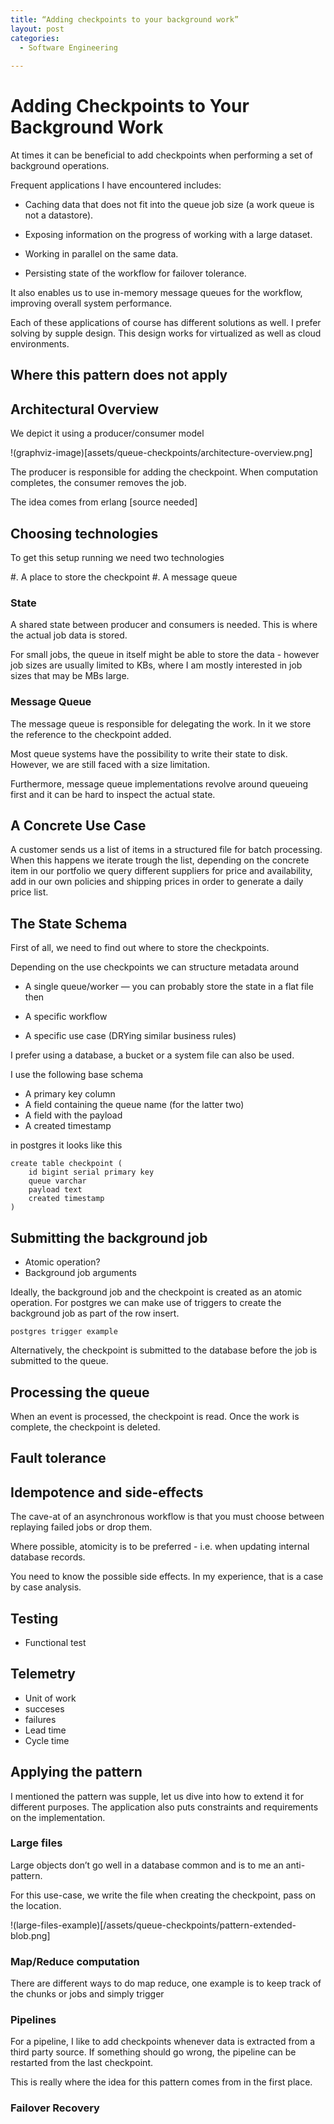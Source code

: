```yaml
---
title: “Adding checkpoints to your background work”
layout: post
categories:
  - Software Engineering
  
---
```


# Adding Checkpoints to Your Background Work

At times it can be beneficial to add checkpoints when performing a set of background operations.

Frequent applications I have encountered includes:

- Caching data that does not fit into the queue job size (a work queue is not a datastore).

- Exposing information on the progress of working with a large dataset.

- Working in parallel on the same data.

- Persisting state of the workflow for failover tolerance.

It also enables us to use in-memory message queues for the workflow, improving overall system performance.

Each of these applications of course has different solutions as well. I prefer solving by supple design. This design works for virtualized as well as cloud environments.

## Where this pattern does not apply


## Architectural Overview

We depict it using a producer/consumer model

!(graphviz-image)[assets/queue-checkpoints/architecture-overview.png]


The producer is responsible for adding the checkpoint. When computation completes, the consumer removes the job.

The idea comes from erlang [source needed]


## Choosing technologies

To get this setup running we need two technologies

#. A place to store the checkpoint
#. A message queue


### State

A shared state between producer and consumers is needed. This is where the actual job data is stored.

For small jobs, the queue in itself might be able to store the data - however job sizes are usually limited to KBs, where I am mostly interested in job sizes that may be MBs large.



### Message Queue

The message queue is responsible for delegating the work. In it we store the reference to the checkpoint added.

Most queue systems have the possibility to write their state to disk. However, we are still faced with a size limitation.

Furthermore, message queue implementations revolve around queueing first and it can be hard to inspect the actual state.


## A Concrete Use Case

A customer sends us a list of items in a structured file for batch processing. When this happens we iterate trough the list, depending on the concrete item in our portfolio we query different suppliers for price and availability, add in our own policies and shipping prices in order to generate a daily price list.


## The State Schema

First of all, we need to find out where to store the checkpoints.

Depending on the use checkpoints we can structure metadata around

- A single queue/worker — you can probably store the state in a flat file then

- A specific workflow

- A specific use case (DRYing similar business rules)

I prefer using a database, a bucket or a system file can also be used.

I use the following base schema

- A primary key column
- A field containing the queue name (for the latter two)
- A field with the payload
- A created timestamp

in postgres it looks like this

 ```
 create table checkpoint (
     id bigint serial primary key
     queue varchar
     payload text
     created timestamp
 )
 ```

## Submitting the background job

- Atomic operation?
- Background job arguments

Ideally, the background job and the checkpoint is created as an atomic operation. For postgres we can make use of triggers to create the background job as part of the row insert.

```
postgres trigger example
```

Alternatively, the checkpoint is submitted to the database before the job is submitted to the queue.


## Processing the queue

When an event is processed, the checkpoint is read. Once the work is complete, the checkpoint is deleted.
 
## Fault tolerance 

## Idempotence and side-effects

The cave-at of an asynchronous workflow is that you must choose between replaying failed jobs or drop them.

Where possible, atomicity is to be preferred - i.e. when updating internal database records.

You need to know the possible side effects. In my experience, that is a case by case analysis.


## Testing

- Functional test

## Telemetry
- Unit of work
 - succeses
 - failures
- Lead time
- Cycle time

## Applying the pattern

I mentioned the pattern was supple, let us dive into how to extend it for different purposes. The application also puts constraints and requirements on the implementation.

### Large files

Large objects don’t go well in a database common and is to me an anti-pattern.

For this use-case, we write the file when creating the checkpoint, pass on the location.

!(large-files-example)[/assets/queue-checkpoints/pattern-extended-blob.png]


### Map/Reduce computation

There are different ways to do map reduce, one example is to keep track of the chunks or jobs and simply trigger

### Pipelines

For a pipeline, I like to add checkpoints whenever data is extracted from a third party source. If something should go wrong, the pipeline can be restarted from the last checkpoint.

This is really where the idea for this pattern comes from in the first place.


### Failover Recovery
